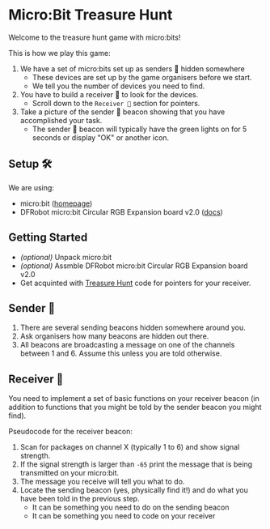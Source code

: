 # Micro:Bit Treasure Hunt

Welcome to the treasure hunt game with micro:bits!

This is how we play this game:
1. We have a set of micro:bits set up as senders 📡 hidden somewhere
    - These devices are set up by the game organisers before we start.
    - We tell you the number of devices you need to find.
2. You have to build a receiver 📶 to look for the devices.
    - Scroll down to the `Receiver 📶` section for pointers.
3. Take a picture of the sender 📡 beacon showing that you have accomplished your task.
    - The sender 📡 beacon will typically have the green lights on for 5 seconds or display "OK" or another icon.

## Setup 🛠
We are using:
* micro:bit ([homepage](https://microbit.org/))
* DFRobot micro:bit Circular RGB Expansion board v2.0 ([docs](https://wiki.dfrobot.com/Micro_bit_Circular_RGB_LED_Expansion_Board_SKU__ROB0150))

## Getting Started
* _(optional)_ Unpack micro:bit
* _(optional)_ Assmble DFRobot micro:bit Circular RGB Expansion board v2.0
* Get acquinted with [Treasure Hunt](https://microbit.org/projects/make-it-code-it/treasure-hunt/) code for pointers for your receiver.

## Sender 📡
1. There are several sending beacons hidden somewhere around you. 
2. Ask organisers how many beacons are hidden out there.
3. All beacons are broadcasting a message on one of the channels between 1 and 6. Assume this unless you are told otherwise.

## Receiver 📶
You need to implement a set of basic functions on your receiver beacon (in addition to functions that you might be told by the sender beacon you might find).

Pseudocode for the receiver beacon:
1. Scan for packages on channel X (typically 1 to 6) and show signal strength.
2. If the signal strength is larger than `-65` print the message that is being transmitted on your micro:bit.
3. The message you receive will tell you what to do.
4. Locate the sending beacon (yes, physically find it!) and do what you have been told in the previous step.
    - It can be something you need to do on the sending beacon
    - It can be something you need to code on your receiver
